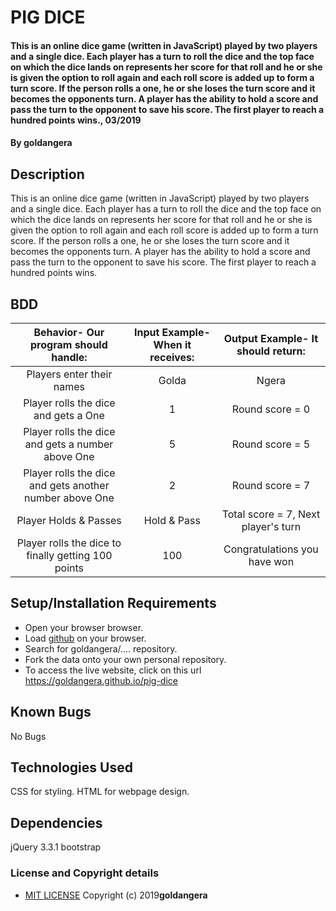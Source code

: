 # PIG DICE
#### This is an online dice game (written in JavaScript) played by two players and a single dice. Each player has a turn to roll the dice and the top face on which the dice lands on represents her score for that roll and he or she is given the option to roll again and each roll score is added up to form a turn score. If the person rolls a one, he or she loses the turn score and it becomes the opponents turn. A player has the ability to hold a score and pass the turn to the opponent to save his score. The first player to reach a hundred points wins., 03/2019
#### By **goldangera**
## Description
This is an online dice game (written in JavaScript) played by two players and a single dice. Each player has a turn to roll the dice and the top face on which the dice lands on represents her score for that roll and he or she is given the option to roll again and each roll score is added up to form a turn score. If the person rolls a one, he or she loses the turn score and it becomes the opponents turn. A player has the ability to hold a score and pass the turn to the opponent to save his score. The first player to reach a hundred points wins.
## BDD
| Behavior- Our program should handle: | Input Example- When it receives: | Output Example- It should return: |
| :-------------: | :-------------: | :-------------: |
| Players enter their names | Golda | Ngera |
| Player rolls the dice and gets a One | 1 | Round score = 0 |
| Player rolls the dice and gets a number above One | 5 | Round score = 5 |
| Player rolls the dice and gets another number above One | 2 | Round score = 7 |
| Player Holds & Passes | Hold & Pass | Total score = 7, Next player's turn |
| Player rolls the dice to finally getting 100 points | 100 | Congratulations you have won |

## Setup/Installation Requirements

* Open your browser browser.
* Load [github]("https:github.com") on your browser.
* Search for goldangera/.... repository.
* Fork the data onto your own personal repository.
* To access the live website, click on this url https://goldangera.github.io/pig-dice

## Known Bugs

No Bugs

## Technologies Used

CSS for styling.
HTML for webpage design.

## Dependencies

jQuery 3.3.1
bootstrap

### License and Copyright details
* [MIT LICENSE](LICENSE)
Copyright (c) 2019**goldangera**
